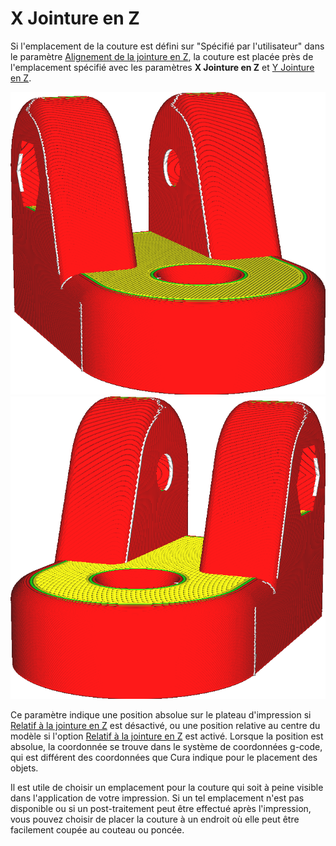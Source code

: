 X Jointure en Z
====
Si l'emplacement de la couture est défini sur "Spécifié par l'utilisateur" dans le paramètre [Alignement de la jointure en Z](z_seam_type.md), la couture est placée près de l'emplacement spécifié avec les paramètres **X Jointure en Z** et [Y Jointure en Z](z_seam_y.md).

![La couture est située sur le côté gauche](../../../articles/images/z_seam_x_left.png)
![La couture est située sur le côté droit](../../../articles/images/z_seam_x_right.png)

Ce paramètre indique une position absolue sur le plateau d'impression si [Relatif à la jointure en Z](z_seam_relative.md) est désactivé, ou une position relative au centre du modèle si l'option [Relatif à la jointure en Z](z_seam_relative.md) est activé. Lorsque la position est absolue, la coordonnée se trouve dans le système de coordonnées g-code, qui est différent des coordonnées que Cura indique pour le placement des objets.

Il est utile de choisir un emplacement pour la couture qui soit à peine visible dans l'application de votre impression. Si un tel emplacement n'est pas disponible ou si un post-traitement peut être effectué après l'impression, vous pouvez choisir de placer la couture à un endroit où elle peut être facilement coupée au couteau ou poncée.
